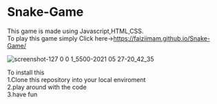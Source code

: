 # Snake-Game
This game is made using Javascript,HTML,CSS. <br/>
To play this game simply Click here->https://faiziimam.github.io/Snake-Game/


![screenshot-127 0 0 1_5500-2021 05 27-20_42_35](https://user-images.githubusercontent.com/70627962/119853269-abb2fe00-bf2d-11eb-9f97-36346e465607.png)


To install this  <br/>
1.Clone this repository into your local enviroment <br/>
2.play around with the code  <br/>
3.have fun
